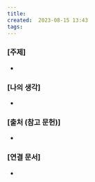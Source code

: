```yaml
---
title: 
created:  2023-08-15 13:43
tags: 
---
```

### [주제]
- 

### [나의 생각]
- 

### [출처 (참고 문헌)]
- 

### [연결 문서]
- 